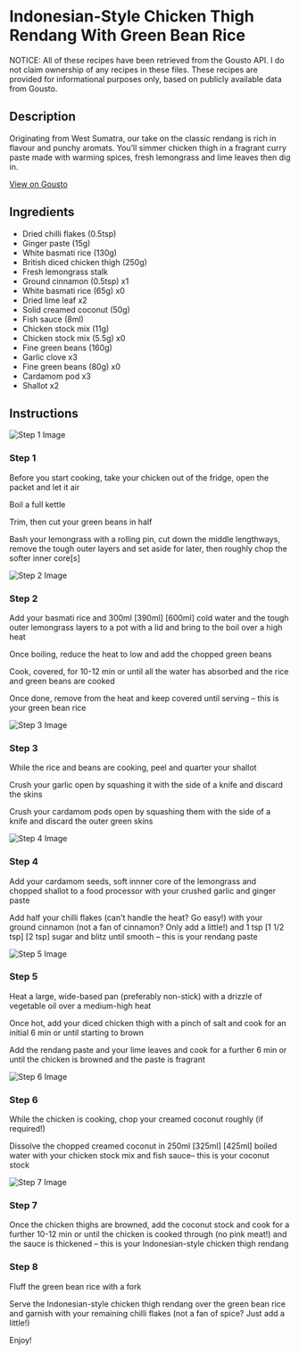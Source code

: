 # Indonesian-Style Chicken Thigh Rendang With Green Bean Rice

NOTICE: All of these recipes have been retrieved from the Gousto API. I do not claim ownership of any recipes in these files. These recipes are provided for informational purposes only, based on publicly available data from Gousto.

## Description

Originating from West Sumatra, our take on the classic rendang is rich in flavour and punchy aromats. You’ll simmer chicken thigh in a fragrant curry paste made with warming spices, fresh lemongrass and lime leaves then dig in.

[View on Gousto](https://www.gousto.co.uk/recipes/cookbook/indonesian-style-chicken-rendang)

## Ingredients

- Dried chilli flakes (0.5tsp)
- Ginger paste (15g)
- White basmati rice (130g)
- British diced chicken thigh (250g)
- Fresh lemongrass stalk
- Ground cinnamon (0.5tsp) x1
- White basmati rice (65g) x0
- Dried lime leaf x2
- Solid creamed coconut (50g)
- Fish sauce (8ml)
- Chicken stock mix (11g)
- Chicken stock mix (5.5g) x0
- Fine green beans (160g)
- Garlic clove x3
- Fine green beans (80g) x0
- Cardamom pod x3
- Shallot x2

## Instructions

![Step 1 Image](https://production-media.gousto.co.uk/cms/recipe-step-image/Step-1-1723448268018-x200.jpg)

### Step 1

Before you start cooking, take your chicken out of the fridge, open the packet and let it air

Boil a full kettle

Trim, then cut your green beans in half

Bash your lemongrass with a rolling pin, cut down the middle lengthways, remove the tough outer layers and set aside for later, then roughly chop the softer inner core[s]

![Step 2 Image](https://production-media.gousto.co.uk/cms/recipe-step-image/Step-2-1723448285833-x200.jpg)

### Step 2

Add your basmati rice and 300ml <span class="text-purple">[390ml]</span> <span class="text-danger">[600ml] </span>cold water and the tough outer lemongrass layers to a pot with a lid and bring to the boil over a high heat

Once boiling, reduce the heat to low and add the chopped green beans

Cook, covered, for 10-12 min or until all the water has absorbed and the rice and green beans are cooked

Once done, remove from the heat and keep covered until serving – this is your green bean rice

![Step 3 Image](https://production-media.gousto.co.uk/cms/recipe-step-image/Step-3-1723448295897-x200.jpg)

### Step 3

While the rice and beans are cooking, peel and quarter your shallot

Crush your garlic open by squashing it with the side of a knife and discard the skins

Crush your cardamom pods open by squashing them with the side of a knife and discard the outer green skins

![Step 4 Image](https://production-media.gousto.co.uk/cms/recipe-step-image/Step-4-1723448306262-x200.jpg)

### Step 4

Add your cardamom seeds, soft innner core of the lemongrass and chopped shallot to a food processor with your crushed garlic and ginger paste

Add half your chilli flakes (can't handle the heat? Go easy!) with your ground cinnamon (not a fan of cinnamon? Only add a little!) and 1 tsp <span class="text-purple">[1 1/2 tsp]</span> <span class="text-danger">[2 tsp]</span> sugar and blitz until smooth – this is your rendang paste

![Step 5 Image](https://production-media.gousto.co.uk/cms/recipe-step-image/Step-4-13-1725524001266-x200.jpg)

### Step 5

Heat a large, wide-based pan (preferably non-stick) with a drizzle of vegetable oil over a medium-high heat

Once hot, add your diced chicken thigh with a pinch of salt and cook for an initial 6 min or until starting to brown

Add the rendang paste and your lime leaves and cook for a further 6 min or until the chicken is browned and the paste is fragrant

![Step 6 Image](https://production-media.gousto.co.uk/cms/recipe-step-image/Step-6-1723448326345-x200.jpg)

### Step 6

While the chicken is cooking, chop your creamed coconut roughly (if required!)

Dissolve the chopped creamed coconut in 250ml <span class="text-purple">[325ml] </span><span class="text-danger">[425ml] </span>boiled water with your chicken stock mix and fish sauce– this is your coconut stock

![Step 7 Image](https://production-media.gousto.co.uk/cms/recipe-step-image/Step-6-13-1725524038114-x200.jpg)

### Step 7

Once the chicken thighs are browned, add the coconut stock and cook for a further 10-12 min or until the chicken is cooked through (no pink meat!) and the sauce is thickened – this is your Indonesian-style chicken thigh rendang

### Step 8

Fluff the green bean rice with a fork

Serve the Indonesian-style chicken thigh rendang over the green bean rice and garnish with your remaining chilli flakes (not a fan of spice? Just add a little!)

Enjoy!

